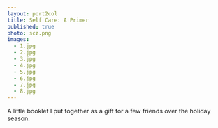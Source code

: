 ```yaml
---
layout: port2col
title: Self Care: A Primer
published: true
photo: scz.png
images:
  - 1.jpg
  - 2.jpg
  - 3.jpg
  - 4.jpg
  - 5.jpg
  - 6.jpg
  - 7.jpg
  - 8.jpg
---
```




A little booklet I put together as a gift for a few friends over the holiday season.
